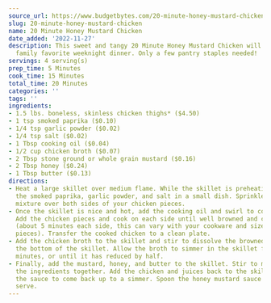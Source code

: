 ```yaml
---
source_url: https://www.budgetbytes.com/20-minute-honey-mustard-chicken/#wprm-recipe-container-38489
slug: 20-minute-honey-mustard-chicken
name: 20 Minute Honey Mustard Chicken
date_added: '2022-11-27'
description: This sweet and tangy 20 Minute Honey Mustard Chicken will be your new
  family favorite weeknight dinner. Only a few pantry staples needed!
servings: 4 serving(s)
prep_time: 5 Minutes
cook_time: 15 Minutes
total_time: 20 Minutes
categories: ''
tags: ''
ingredients:
- 1.5 lbs. boneless, skinless chicken thighs* ($4.50)
- 1 tsp smoked paprika ($0.10)
- 1/4 tsp garlic powder ($0.02)
- 1/4 tsp salt ($0.02)
- 1 Tbsp cooking oil ($0.04)
- 1/2 cup chicken broth ($0.07)
- 2 Tbsp stone ground or whole grain mustard ($0.16)
- 2 Tbsp honey ($0.24)
- 1 Tbsp butter ($0.13)
directions:
- Heat a large skillet over medium flame. While the skillet is preheating, combine
  the smoked paprika, garlic powder, and salt in a small dish. Sprinkle the spice
  mixture over both sides of your chicken pieces.
- Once the skillet is nice and hot, add the cooking oil and swirl to coat the surface.
  Add the chicken pieces and cook on each side until well browned and cooked through
  (about 5 minutes each side, this can vary with your cookware and size of your chicken
  pieces). Transfer the cooked chicken to a clean plate.
- Add the chicken broth to the skillet and stir to dissolve the browned bits from
  the bottom of the skillet. Allow the broth to simmer in the skillet for about 5
  minutes, or until it has reduced by half.
- Finally, add the mustard, honey, and butter to the skillet. Stir to melt and dissolve
  the ingredients together. Add the chicken and juices back to the skillet, and allow
  the sauce to come back up to a simmer. Spoon the honey mustard sauce over top, then
  serve.
---
```

